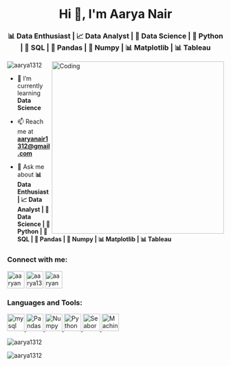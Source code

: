 <h1 align="center">Hi 👋, I'm Aarya Nair</h1>
<h3 align="center">📊 Data Enthusiast | 📈 Data Analyst | 🧬 Data Science | 🐍 Python | 💾 SQL | 🐼 Pandas | 🧮 Numpy | 📊 Matplotlib | 📊 Tableau</h3>

<img align="right" alt="Coding" width="400" src="https://cdn.dribbble.com/users/2704414/screenshots/7466903/media/b08ab576316bd4582fef189f471cd9e5.gif">

<p align="left"> <img src="https://komarev.com/ghpvc/?username=aarya1312&label=Profile%20views&color=0e75b6&style=flat" alt="aarya1312" /> </p>

- 🌱 I’m currently learning **Data Science**

- 📫 Reach me at **aaryanair1312@gmail.com**

- 💬 Ask me about **📊 Data Enthusiast | 📈 Data Analyst | 🧬 Data Science | 🐍 Python | 💾 SQL | 🐼 Pandas | 🧮 Numpy | 📊 Matplotlib | 📊 Tableau**

<h3 align="left">Connect with me:</h3>
<p align="left">
<a href="https://linkedin.com/in/aaryanair13" target="blank"><img align="center" src="https://img.icons8.com/color/48/linkedin.png" alt="aaryanair13" height="40" width="40" /></a>
<a href="https://github.com/aarya1312" target="blank"><img align="center" src="https://img.icons8.com/sf-black-filled/64/FFFFFF/github.png" alt="aarya1312" height="40" width="40" /></a>
<a href="#" target="blank"><img align="center" src="https://img.icons8.com/fluency/48/gmail-new.png" alt="aaryanair1312@gmail.com" height="40" width="40" /></a>
</p>

<h3 align="left">Languages and Tools:</h3>
<p align="left"> 
    <a href="#" target="_blank" rel="noreferrer"> 
        <img src="https://img.icons8.com/color/48/mysql-logo.png" 
        alt="mysql" width="40" height="40"/> 
    </a> 
    <a href="#" target="_blank" rel="noreferrer"> 
        <img src="https://img.icons8.com/color/48/pandas.png" 
        alt="Pandas" width="40" height="40"/> 
    </a> 
    <a href="#" target="_blank" rel="noreferrer"> 
        <img src="https://img.icons8.com/color/48/numpy.png" 
        alt="Numpy" width="40" height="40"/> 
    </a> 
    <a href="#" target="_blank" rel="noreferrer"> 
        <img src="https://img.icons8.com/color/48/python--v1.png" 
        alt="Python" width="40" height="40"/> 
    </a> 
    <a href="#" target="_blank" rel="noreferrer"> 
        <img src="https://seaborn.pydata.org/_images/logo-mark-lightbg.svg" 
        alt="Seaborn" width="40" height="40"/> 
    </a> 
    <a href="#" target="_blank" rel="noreferrer"> 
        <img src="https://img.icons8.com/cotton/64/brain-3.png" 
        alt="Machine Learning" width="40" height="40"/> 
    </a> 
</p>

<p><img align="center" src="https://github-readme-stats.vercel.app/api/top-langs?username=aarya1312&show_icons=true&locale=en&layout=compact" alt="aarya1312" /></p>

<p><img align="center" src="https://github-readme-streak-stats.herokuapp.com/?user=aarya1312&" alt="aarya1312" /></p>
